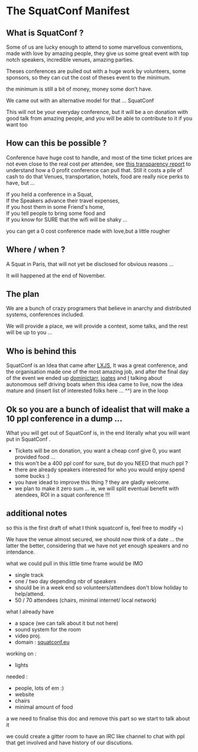# The SquatConf Manifest 

## What is SquatConf ?

Some of us are lucky enough to attend to some marvellous conventions, made with love by amazing people, they give us some great event with top notch speakers, incredible venues, amazing parties.

Theses conferences are pulled out with a huge work by volunteers, some sponsors, so they can cut the cost of theses event to the minimum.

the minimum is still a bit of money, money some don't have.

We came out with an alternative model for that ... SquatConf 

This will not be your everyday conference, but it will be a on donation with good talk from amazing people, and you will be able to contribute to it if you want too 

## How can this be possible ?

Conference have huge cost to handle, and most of the time ticket prices are not even close to the real cost per attendee, see [this transparency report](http://2014.lxjs.org/about/) to understand how a 0 profit conference can pull that. Still it costs a pile of cash to do that
Venues, transportation, hotels, food are really nice perks to have, but ...  

If you held a conference in a Squat,  
If the Speakers advance their travel expenses,  
If you host them in some Friend's home,  
If you tell people to bring some food and   
If you know for SURE that the wifi will be shaky ...  

you can get a 0 cost conference made with love,but a little rougher

## Where / when ? 

A Squat in Paris, that will not yet be disclosed for obvious reasons ... 

It will happened at the end of November.

## The plan 

We are a bunch of crazy programers that believe in anarchy and distributed systems, conferences included. 

We will provide a place, we will provide a context, some talks, and the rest will be up to you ...

## Who is behind this 

SquatConf is an Idea that came after [LXJS](http://2014.lxjs.org/), It was a great conference, 
and the organisation made one of the most amazing job, and after the final day of the event we ended up [dominictarr](https://github.com/dominictarr), [joates](https://github.com/joates) and [I](https://github.com/gorhgorh) talking about autonomous self driving boats when this idea came to live, now the idea mature and (insert list of interested folks here ... ^^) are in the loop

## Ok so you are a bunch of idealist that will make a 10 ppl conference in a dump ...

What you will get out of SquatConf is, in the end literally what you will want put in SquatConf .

- Tickets will be on donation, you want a cheap conf give 0, you want provided food ...
- this won't be a 400 ppl conf for sure, but do you NEED that much ppl ?
- there are already speakers interested for who you would enjoy spend some bucks :)
- you have idead to improve this thing ? they are gladly welcome. 
- we plan to make it zero sum ... ie, we will split eventual benefit with atendees, ROI in a squat conference !!!


## additional notes 

so this is the first draft of what I think squatconf is, feel free to modify =)

We have the venue almost secured, we should now think of a date ... the latter the better, considering that we have not yet enough speakers and no intendance. 

what we could pull in this little time frame would be IMO 

- single track
- one / two day depending nbr of speakers
- should be in a week end so volunteers/attendees don't blow holiday to help/attend.
- 50 / 70 attendees (chairs, minimal internet/ local network)

what I already have 

- a space (we can talk about it but not here)
- sound system for the room
- video proj.
- domain : [squatconf.eu](http://squatconf.eu/) 

working on :

- lights 

needed : 

- people, lots of em :)
- website 
- chairs 
- minimal amount of food

a we need to finalise this doc and remove this part so we start to talk about it

we could create a gitter room to have an IRC like channel to chat with ppl that get involved and have history of our discutions. 


